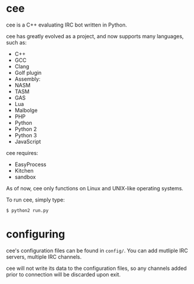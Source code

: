 cee
===

cee is a C++ evaluating IRC bot written in Python.

cee has greatly evolved as a project, and now supports many languages, such as:
- C++
 - GCC
 - Clang
 - Golf plugin
- Assembly:
 - NASM
 - TASM
 - GAS
- Lua
- Malbolge
- PHP
- Python
 - Python 2
 - Python 3
- JavaScript


cee requires:
- EasyProcess
- Kitchen
- sandbox

As of now, cee only functions on Linux and UNIX-like operating systems.

To run cee, simply type:
```bash
$ python2 run.py
```

configuring
==

cee's configuration files can be found in `config/`. You can add mutliple IRC servers, multiple IRC channels.

cee will not write its data to the configuration files, so any channels added prior to connection will be discarded upon exit.